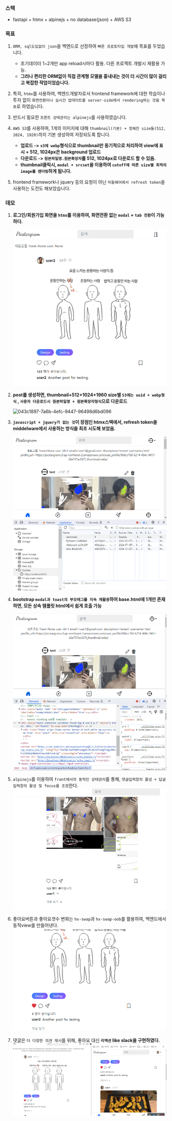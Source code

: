 ### 스택
- fastapi + htmx + alpinejs + no database(json) + AWS S3

### 목표
1. `ORM, sql도입없이 json`을 백엔드로 선정하여 `빠른 프로토타입 개발`에 목표를 두었습니다.
    - 초기데이터 1~2개만 app reload시마다 활용. 다른 프로젝트 개발시 재활용 가능.
    - **그러나 편리한 ORM없이 직접 관계형 모델을 흉내내는 것이 더 시간이 많이 걸리고 복잡한 작업이었습니다.**
2. 특히, `htmx`를 사용하여, 백엔드개발자로서 frontend framework에 대한 학습이나 투자 없이 `화면전환이나 실시간 업데이트를 server-side에서 rendering하는 것을 목표`로 하였습니다.
3. 반드시 필요한 `프론트 상태관리는 alpinejs`를 사용하였습니다.
4. `AWS S3`를 사용하여, 1개의 이미지에 대해 `thumbnail(기본) + 정해진 size들(512, 1024, 1920)`까지 기본 생성하여 저장되도록 합니다.
    - **업로드 -> `s3에 webp`형식으로 thumbnail만 동기적으로 처리하여 view에 표시 + 512, 1024px은 background 업로드**
    - **다운로드 -> `원본파일명.원본확장자`를 512, 1024px로 다운로드 할 수 있음.**
    - **thumbnail클릭시, `modal + srcset`을 이용하여 `cutoff에 따른 size별 최적의 image를 렌더링`하게 됩니다.**

5. frontend framework나 jquery 등의 요청이 아닌 `미들웨어에서 refresh token`을 사용하는 도전도 해보았습니다.

### 데모

1. **로그인/회원가입 화면을 `htmx`를 이용하여, 화면전환 없는 `modal`  + `tab 전환`이 가능하다.**

    ![a8a3b931-1301-475e-8876-8841cee9d03c](https://raw.githubusercontent.com/is2js/screenshots/main/a8a3b931-1301-475e-8876-8841cee9d03c.gif)

2. **post를 생성하면, thumbnail+512+1024+1960 size별 `S3에는 uuid + webp형식` , `사용자 다운로드시 원본파일명 + 원본확장자형식`으로 다운로드**

    ![043c1897-7a6b-4efc-9447-96498d6bd096](https://raw.githubusercontent.com/is2js/screenshots/main/043c1897-7a6b-4efc-9447-96498d6bd096.gif)

3. **`javascript + jquery가 없는 것`이 장점인 htmx스택에서, refresh token을 middelware에서 사용하는 방식을 최초 시도해 보았음.**

    ![f3c54017-d8bf-4c3c-b58d-ecd33f27643b](https://raw.githubusercontent.com/is2js/screenshots/main/f3c54017-d8bf-4c3c-b58d-ecd33f27643b.gif)

4. **bootstrap `modal과 toast의 부모태그를 지속 재활용`하여 base.html에 1개만 존재하면, 모든 상속 템플릿 html에서 쉽게 호출 가능**

    ![64913b77-605f-4e2b-9add-13bb18edbf9a](https://raw.githubusercontent.com/is2js/screenshots/main/64913b77-605f-4e2b-9add-13bb18edbf9a.gif)

5. `alpinejs`를 이용하여 `front에서의 동적인 상태관리`를 통해, `댓글입력창의 활성 + 답글입력창의 활성 및 focus를 조정`한다.
    ![88de53d2-6115-404b-aba0-cc17e9b673b3](https://raw.githubusercontent.com/is2js/screenshots/main/88de53d2-6115-404b-aba0-cc17e9b673b3.gif)
6. 좋아요버튼과 좋아요갯수 변화는 `hx-swap`과 `hx-swap-oob`를 활용하여, 백엔드에서 동적view를 만들어낸다.
    ![c7592013-5846-43c8-86d8-e7fa95d617fe](https://raw.githubusercontent.com/is2js/screenshots/main/c7592013-5846-43c8-86d8-e7fa95d617fe.gif)

7. 댓글은 `더 다양한 의견 제시`를 위해, 좋아요 대신 **`리액션` like slack을 구현하였다.**
    ![e686075c-232c-4398-a7bf-d2636681710e](https://raw.githubusercontent.com/is2js/screenshots/main/e686075c-232c-4398-a7bf-d2636681710e.gif)